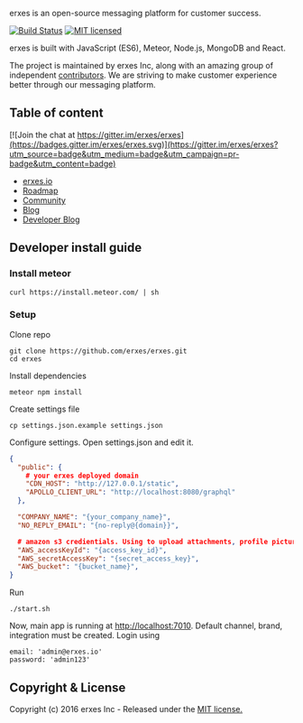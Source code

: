 
erxes is an open-source messaging platform for customer success.

[![Build Status](https://travis-ci.org/erxes/erxes.svg?branch=develop)](https://travis-ci.org/erxes/erxes)
[![MIT licensed](https://img.shields.io/badge/license-MIT-blue.svg)](https://raw.githubusercontent.com/erxes/erxes/develop/LICENSE.md)

erxes is built with JavaScript (ES6), Meteor, Node.js, MongoDB and React.

The project is maintained by erxes Inc, along with an amazing group of independent [contributors](https://github.com/erxes/erxes/graphs/contributors). We are striving to make customer experience better through our messaging platform.

## Table of content

[![Join the chat at https://gitter.im/erxes/erxes](https://badges.gitter.im/erxes/erxes.svg)](https://gitter.im/erxes/erxes?utm_source=badge&utm_medium=badge&utm_campaign=pr-badge&utm_content=badge)

- [erxes.io](https://erxes.io/)
- [Roadmap](https://github.com/erxes/erxes/projects/1)
- [Community](https://community.erxes.io/)
- [Blog](https://blog.erxes.io/)
- [Developer Blog](https://dev.erxes.io/)

## Developer install guide

### Install meteor

```Shell
curl https://install.meteor.com/ | sh
```

### Setup

Clone repo

```Shell
git clone https://github.com/erxes/erxes.git
cd erxes
```

Install dependencies

```Shell
meteor npm install
```

Create settings file

```Shell
cp settings.json.example settings.json
```

Configure settings. Open settings.json and edit it.

```JSON
{
  "public": {
    # your erxes deployed domain
    "CDN_HOST": "http://127.0.0.1/static",
    "APOLLO_CLIENT_URL": "http://localhost:8080/graphql"
  },

  "COMPANY_NAME": "{your_company_name}",
  "NO_REPLY_EMAIL": "{no-reply@{domain}}",

  # amazon s3 credientials. Using to upload attachments, profile pictures etc ...
  "AWS_accessKeyId": "{access_key_id}",
  "AWS_secretAccessKey": "{secret_access_key}",
  "AWS_bucket": "{bucket_name}",
}
```

Run

```Shell
./start.sh
```

Now, main app is running at <a href="localhost:7010" target="__blank">http://localhost:7010</a>.
Default channel, brand, integration must be created. Login using
```
email: 'admin@erxes.io'
password: 'admin123'
```

## Copyright & License
Copyright (c) 2016 erxes Inc - Released under the [MIT license.](https://github.com/erxes/erxes/blob/develop/LICENSE)
